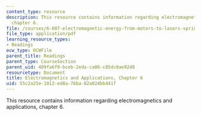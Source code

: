 ```yaml
---
content_type: resource
description: This resource contains information regarding electromagnetics and applications,
  chapter 6.
file: /courses/6-007-electromagnetic-energy-from-motors-to-lasers-spring-2011/55c2a25e1012ed8a76ba82a024bb441f_MIT6_007S11_actuators.pdf
file_type: application/pdf
learning_resource_types:
- Readings
ocw_type: OCWFile
parent_title: Readings
parent_type: CourseSection
parent_uid: 409fa6f9-bceb-2eda-ca06-c85dc0ae92d8
resourcetype: Document
title: Electromagnetics and Applications, Chapter 6
uid: 55c2a25e-1012-ed8a-76ba-82a024bb441f
---
```

This resource contains information regarding electromagnetics and applications, chapter 6.

